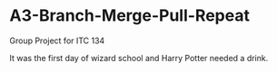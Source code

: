 # A3-Branch-Merge-Pull-Repeat
Group Project for ITC 134
 
 It was the first day of wizard school and Harry Potter needed a drink. 
